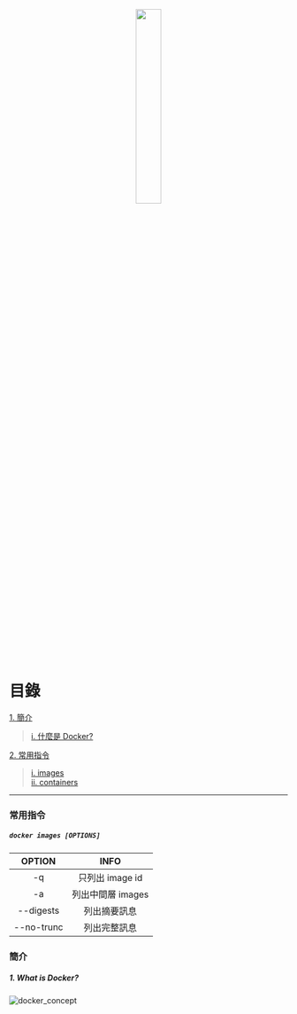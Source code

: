 <div align=center><img src="https://www.docker.com/sites/default/files/social/docker_facebook_share.png" style="width:30%"></div>

# 目錄
[1. 簡介](#concept)
> [i. 什麼是 Docker?](#what-is-docker)

[2. 常用指令](#command)
> [i. images](#images)  
> [ii. containers](#containers)
***
### <span id="images">常用指令</span>
##### `docker images [OPTIONS]`

| OPTION | INFO |
| :-: | :-: |
| -q | 只列出 image id |
| -a | 列出中間層 images |
| --digests | 列出摘要訊息 |
| --no-trunc | 列出完整訊息 |



### <span id="concept">簡介</span>
##### 1. <span id="what-is-docker">What is Docker?</span>

   
![docker_concept](https://hackernoon.com/images/4x5x32di.jpg)




